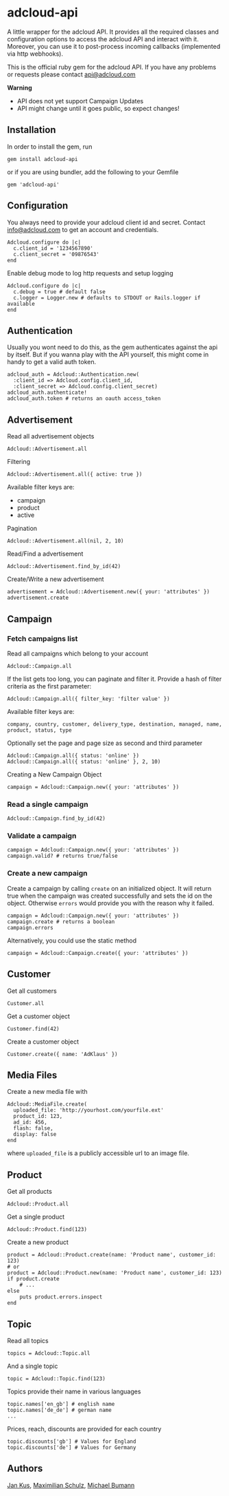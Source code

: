 adcloud-api
===========

A little wrapper for the adcloud API. It provides all the required classes and
configuration options to access the adcloud API and interact with it. Moreover,
you can use it to post-process incoming callbacks (implemented via http webhooks).

This is the official ruby gem for the adcloud API. If you have any problems or
requests please contact api@adcloud.com

__Warning__

* API does not yet support Campaign Updates
* API might change until it goes public, so expect changes!


Installation
------------

In order to install the gem, run

    gem install adcloud-api

or if you are using bundler, add the following to your Gemfile

    gem 'adcloud-api'


Configuration
-------------

You always need to provide your adcloud client id and secret. Contact
info@adcloud.com to get an account and credentials.

    Adcloud.configure do |c|
      c.client_id = '1234567890'
      c.client_secret = '09876543'
    end

Enable debug mode to log http requests and setup logging

    Adcloud.configure do |c|
      c.debug = true # default false
      c.logger = Logger.new # defaults to STDOUT or Rails.logger if available
    end

Authentication
--------------

Usually you wont need to do this, as the gem authenticates against the api by
itself. But if you wanna play with the API yourself, this might come in handy to
get a valid auth token.

    adcloud_auth = Adcloud::Authentication.new(
      :client_id => Adcloud.config.client_id,
      :client_secret => Adcloud.config.client_secret)
    adcloud_auth.authenticate!
    adcloud_auth.token # returns an oauth access_token

Advertisement
-------------

Read all advertisement objects

    Adcloud::Advertisement.all

Filtering

    Adcloud::Advertisement.all({ active: true })

Available filter keys are:

* campaign
* product
* active

Pagination

    Adcloud::Advertisement.all(nil, 2, 10)

Read/Find a advertisement

    Adcloud::Advertisement.find_by_id(42)

Create/Write a new advertisement

    advertisement = Adcloud::Advertisement.new({ your: 'attributes' })
    advertisement.create

Campaign
--------

### Fetch campaigns list

Read all campaigns which belong to your account

    Adcloud::Campaign.all

If the list gets too long, you can paginate and filter it. Provide a hash of
filter criteria as the first parameter:

    Adcloud::Campaign.all({ filter_key: 'filter value' })

Available filter keys are:

    company, country, customer, delivery_type, destination, managed, name,
    product, status, type

Optionally set the page and page size as second and third parameter

    Adcloud::Campaign.all({ status: 'online' })
    Adcloud::Campaign.all({ status: 'online' }, 2, 10)

Creating a New Campaign Object

    campaign = Adcloud::Campaign.new({ your: 'attributes' })

### Read a single campaign

    Adcloud::Campaign.find_by_id(42)

### Validate a campaign

    campaign = Adcloud::Campaign.new({ your: 'attributes' })
    campaign.valid? # returns true/false

### Create a new campaign

Create a campaign by calling ```create``` on an initialized object. It will
return true when the campaign was created successfully and sets the id on the
object. Otherwise ```errors``` would provide you with the reason why it failed.

    campaign = Adcloud::Campaign.new({ your: 'attributes' })
    campaign.create # returns a boolean
    campaign.errors

Alternatively, you could use the static method

    campaign = Adcloud::Campaign.create({ your: 'attributes' })

Customer
--------

Get all customers

    Customer.all

Get a customer object

    Customer.find(42)

Create a customer object

    Customer.create({ name: 'AdKlaus' })

Media Files
-----------

Create a new media file with

    Adcloud::MediaFile.create(
      uploaded_file: 'http://yourhost.com/yourfile.ext'
      product_id: 123,
      ad_id: 456,
      flash: false,
      display: false
    end

where ```uploaded_file``` is a publicly accessible url to an image file.

Product
-------

Get all products

    Adcloud::Product.all

Get a single product

    Adcloud::Product.find(123)

Create a new product

    product = Adcloud::Product.create(name: 'Product name', customer_id: 123)
    # or
    product = Adcloud::Product.new(name: 'Product name', customer_id: 123)
    if product.create
        # ...
    else
        puts product.errors.inspect
    end


Topic
-----

Read all topics

    topics = Adcloud::Topic.all

And a single topic

    topic = Adcloud::Topic.find(123)

Topics provide their name in various languages

    topic.names['en_gb'] # english name
    topic.names['de_de'] # german name
    ...

Prices, reach, discounts are provided for each country

    topic.discounts['gb'] # Values for England
    topic.discounts['de'] # Values for Germany

Authors
-------

[Jan Kus](http://github.com/koos),
[Maximilian Schulz](http://github.com/namxam),
[Michael Bumann](http://github.com/bumi)